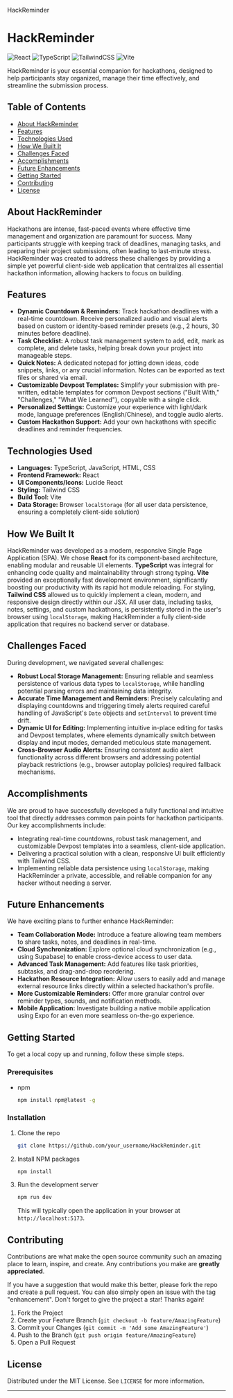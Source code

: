 HackReminder
# HackReminder

![React](https://img.shields.io/badge/React-61DAFB?style=for-the-badge&logo=react&logoColor=white)
![TypeScript](https://img.shields.io/badge/TypeScript-007ACC?style=for-the-badge&logo=typescript&logoColor=white)
![TailwindCSS](https://img.shields.io/badge/Tailwind_CSS-06B6D4?style=for-the-badge&logo=tailwind-css&logoColor=white)
![Vite](https://img.shields.io/badge/Vite-646CFF?style=for-the-badge&logo=vite&logoColor=white)

HackReminder is your essential companion for hackathons, designed to help participants stay organized, manage their time effectively, and streamline the submission process.

## Table of Contents

*   [About HackReminder](#about-hackreminder)
*   [Features](#features)
*   [Technologies Used](#technologies-used)
*   [How We Built It](#how-we-built-it)
*   [Challenges Faced](#challenges-faced)
*   [Accomplishments](#accomplishments)
*   [Future Enhancements](#future-enhancements)
*   [Getting Started](#getting-started)
*   [Contributing](#contributing)
*   [License](#license)

## About HackReminder

Hackathons are intense, fast-paced events where effective time management and organization are paramount for success. Many participants struggle with keeping track of deadlines, managing tasks, and preparing their project submissions, often leading to last-minute stress. HackReminder was created to address these challenges by providing a simple yet powerful client-side web application that centralizes all essential hackathon information, allowing hackers to focus on building.

## Features

*   **Dynamic Countdown & Reminders:** Track hackathon deadlines with a real-time countdown. Receive personalized audio and visual alerts based on custom or identity-based reminder presets (e.g., 2 hours, 30 minutes before deadline).
*   **Task Checklist:** A robust task management system to add, edit, mark as complete, and delete tasks, helping break down your project into manageable steps.
*   **Quick Notes:** A dedicated notepad for jotting down ideas, code snippets, links, or any crucial information. Notes can be exported as text files or shared via email.
*   **Customizable Devpost Templates:** Simplify your submission with pre-written, editable templates for common Devpost sections ("Built With," "Challenges," "What We Learned"), copyable with a single click.
*   **Personalized Settings:** Customize your experience with light/dark mode, language preferences (English/Chinese), and toggle audio alerts.
*   **Custom Hackathon Support:** Add your own hackathons with specific deadlines and reminder frequencies.

## Technologies Used

*   **Languages:** TypeScript, JavaScript, HTML, CSS
*   **Frontend Framework:** React
*   **UI Components/Icons:** Lucide React
*   **Styling:** Tailwind CSS
*   **Build Tool:** Vite
*   **Data Storage:** Browser `localStorage` (for all user data persistence, ensuring a completely client-side solution)

## How We Built It

HackReminder was developed as a modern, responsive Single Page Application (SPA). We chose **React** for its component-based architecture, enabling modular and reusable UI elements. **TypeScript** was integral for enhancing code quality and maintainability through strong typing. **Vite** provided an exceptionally fast development environment, significantly boosting our productivity with its rapid hot module reloading. For styling, **Tailwind CSS** allowed us to quickly implement a clean, modern, and responsive design directly within our JSX. All user data, including tasks, notes, settings, and custom hackathons, is persistently stored in the user's browser using `localStorage`, making HackReminder a fully client-side application that requires no backend server or database.

## Challenges Faced

During development, we navigated several challenges:

*   **Robust Local Storage Management:** Ensuring reliable and seamless persistence of various data types to `localStorage`, while handling potential parsing errors and maintaining data integrity.
*   **Accurate Time Management and Reminders:** Precisely calculating and displaying countdowns and triggering timely alerts required careful handling of JavaScript's `Date` objects and `setInterval` to prevent time drift.
*   **Dynamic UI for Editing:** Implementing intuitive in-place editing for tasks and Devpost templates, where elements dynamically switch between display and input modes, demanded meticulous state management.
*   **Cross-Browser Audio Alerts:** Ensuring consistent audio alert functionality across different browsers and addressing potential playback restrictions (e.g., browser autoplay policies) required fallback mechanisms.

## Accomplishments

We are proud to have successfully developed a fully functional and intuitive tool that directly addresses common pain points for hackathon participants. Our key accomplishments include:

*   Integrating real-time countdowns, robust task management, and customizable Devpost templates into a seamless, client-side application.
*   Delivering a practical solution with a clean, responsive UI built efficiently with Tailwind CSS.
*   Implementing reliable data persistence using `localStorage`, making HackReminder a private, accessible, and reliable companion for any hacker without needing a server.

## Future Enhancements

We have exciting plans to further enhance HackReminder:

*   **Team Collaboration Mode:** Introduce a feature allowing team members to share tasks, notes, and deadlines in real-time.
*   **Cloud Synchronization:** Explore optional cloud synchronization (e.g., using Supabase) to enable cross-device access to user data.
*   **Advanced Task Management:** Add features like task priorities, subtasks, and drag-and-drop reordering.
*   **Hackathon Resource Integration:** Allow users to easily add and manage external resource links directly within a selected hackathon's profile.
*   **More Customizable Reminders:** Offer more granular control over reminder types, sounds, and notification methods.
*   **Mobile Application:** Investigate building a native mobile application using Expo for an even more seamless on-the-go experience.

## Getting Started

To get a local copy up and running, follow these simple steps.

### Prerequisites

*   npm
    ```sh
    npm install npm@latest -g
    ```

### Installation

1.  Clone the repo
    ```sh
    git clone https://github.com/your_username/HackReminder.git
    ```
2.  Install NPM packages
    ```sh
    npm install
    ```
3.  Run the development server
    ```sh
    npm run dev
    ```
    This will typically open the application in your browser at `http://localhost:5173`.

## Contributing

Contributions are what make the open source community such an amazing place to learn, inspire, and create. Any contributions you make are **greatly appreciated**.

If you have a suggestion that would make this better, please fork the repo and create a pull request. You can also simply open an issue with the tag "enhancement".
Don't forget to give the project a star! Thanks again!

1.  Fork the Project
2.  Create your Feature Branch (`git checkout -b feature/AmazingFeature`)
3.  Commit your Changes (`git commit -m 'Add some AmazingFeature'`)
4.  Push to the Branch (`git push origin feature/AmazingFeature`)
5.  Open a Pull Request

## License

Distributed under the MIT License. See `LICENSE` for more information.

---
